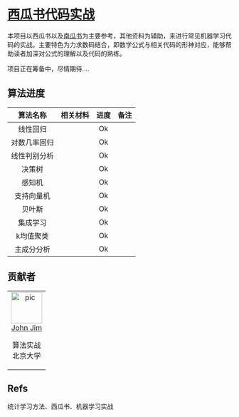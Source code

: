# [西瓜书代码实战](https://github.com/datawhalechina/machine-learning-toy-code)

本项目以西瓜书以及[南瓜书](https://datawhalechina.github.io/pumpkin-book/#/)为主要参考，其他资料为辅助，来进行常见机器学习代码的实战。主要特色为力求数码结合，即数学公式与相关代码的形神对应，能够帮助读者加深对公式的理解以及代码的熟练。

项目正在筹备中，尽情期待....
## 算法进度

|   算法名称   | 相关材料 | 进度 | 备注 |
| :----------: | :------: | :--: | ---- |
|   线性回归   |          |  Ok    |      |
| 对数几率回归 |          |  Ok  |      |
| 线性判别分析 |          |   Ok   |      |
|    决策树    |          |   Ok   |      |
|    感知机    |          |   Ok   |      |
|  支持向量机  |          |   Ok   |      |
|    贝叶斯    |          |   Ok   |      |
|   集成学习   |          |  Ok    |      |
|  k均值聚类   |          |  Ok    |      |
|  主成分分析  |          |  Ok    |      |



## 贡献者

<table border="0">
  <tbody>
    <tr align="center" >
      <td>
         <a href="https://github.com/JohnJim0816"><img width="70" height="70" src="https://github.com/JohnJim0816.png?s=40" alt="pic"></a><br>
         <a href="https://github.com/JohnJim0816">John Jim</a>
         <p>算法实战<br> 北京大学</p>
      </td>
    </tr>
  </tbody>
</table>

## Refs


统计学习方法、西瓜书、机器学习实战
